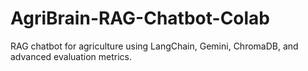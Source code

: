 # AgriBrain-RAG-Chatbot-Colab
RAG chatbot for agriculture using LangChain, Gemini, ChromaDB, and advanced evaluation metrics.
